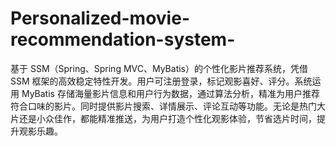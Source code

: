 # Personalized-movie-recommendation-system-
基于 SSM（Spring、Spring MVC、MyBatis）的个性化影片推荐系统，凭借 SSM 框架的高效稳定特性开发。用户可注册登录，标记观影喜好、评分。系统运用 MyBatis 存储海量影片信息和用户行为数据，通过算法分析，精准为用户推荐符合口味的影片。同时提供影片搜索、详情展示、评论互动等功能。无论是热门大片还是小众佳作，都能精准推送，为用户打造个性化观影体验，节省选片时间，提升观影乐趣。 
